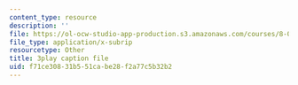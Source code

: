 ```yaml
---
content_type: resource
description: ''
file: https://ol-ocw-studio-app-production.s3.amazonaws.com/courses/8-04-quantum-physics-i-spring-2016/f71ce30831b551cabe28f2a77c5b32b2_G3HSP3qMgKI.vtt
file_type: application/x-subrip
resourcetype: Other
title: 3play caption file
uid: f71ce308-31b5-51ca-be28-f2a77c5b32b2
---
```

